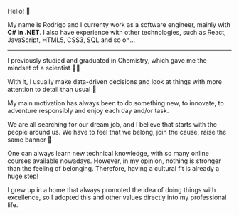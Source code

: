 Hello! 👋

My name is Rodrigo and I currenty work as a software engineer, mainly with **C# in .NET**. I also have experience with other technologies, such as React, JavaScript, HTML5, CSS3, SQL and so on...

---

I previously studied and graduated in Chemistry, which gave me the mindset of a scientist 👨‍🔬

With it, I usually make data-driven decisions and look at things with more attention to detail than usual 🔎

My main motivation has always been to do something new, to innovate, to adventure responsibly and enjoy each day and/or task. 

We are all searching for our dream job, and I believe that starts with the people around us. We have to feel that we belong, join the cause, raise the same banner 🤝 

One can always learn new technical knowledge, with so many online courses available nowadays. However, in my opinion, nothing is stronger than the feeling of belonging. Therefore, having a cultural fit is already a huge step!

I grew up in a home that always promoted the idea of doing things with excellence, so I adopted this and other values directly into my professional life.
